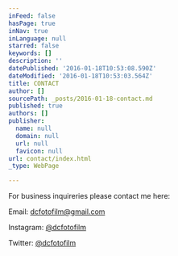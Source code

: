 ```yaml
---
inFeed: false
hasPage: true
inNav: true
inLanguage: null
starred: false
keywords: []
description: ''
datePublished: '2016-01-18T10:53:08.590Z'
dateModified: '2016-01-18T10:53:03.564Z'
title: CONTACT
author: []
sourcePath: _posts/2016-01-18-contact.md
published: true
authors: []
publisher:
  name: null
  domain: null
  url: null
  favicon: null
url: contact/index.html
_type: WebPage

---
```

For business inquireries please contact me here:

Email: dcfotofilm@gmail.com

Instagram: [@dcfotofilm][0]

Twitter: [@dcfotofilm][1]

[0]: https://www.instagram.com/dcfotofilm/?hl=en
[1]: https://twitter.com/dcfotofilm